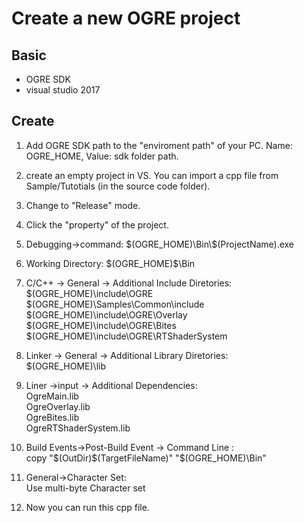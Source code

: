 # Create a new OGRE project

## Basic
 * OGRE SDK
 * visual studio 2017

## Create
1. Add OGRE SDK path to the "enviroment path" of your PC. Name: OGRE_HOME, Value: sdk folder path. 
2. create an empty project in VS. You can import a cpp file from Sample/Tutotials (in the source code folder).
3. Change to "Release" mode.
4. Click the "property" of the project.
5. Debugging->command: \$(OGRE_HOME)\Bin\\$(ProjectName).exe
6. Working Directory: \$(OGRE_HOME)\$\Bin
7. C/C++ -> General -> Additional Include Diretories:   
    \$(OGRE_HOME)\include\OGRE  
    \$(OGRE_HOME)\Samples\Common\include  
    \$(OGRE_HOME)\include\OGRE\Overlay  
    \$(OGRE_HOME)\include\OGRE\Bites  
    \$(OGRE_HOME)\include\OGRE\RTShaderSystem   

8. Linker -> General -> Additional Library Diretories:   
     \$(OGRE_HOME)\lib
9. Liner ->input -> Additional Dependencies:  
    OgreMain.lib  
    OgreOverlay.lib  
    OgreBites.lib  
    OgreRTShaderSystem.lib  


10. Build Events->Post-Build Event -> Command Line :  
   copy "\$(OutDir)\$(TargetFileName)" "\$(OGRE_HOME)\Bin" 

11. General->Character Set:  
    Use multi-byte Character set
12. Now you can run this cpp file.
     
